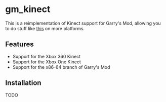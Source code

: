 # gm_kinect

This is a reimplementation of Kinect support for Garry's Mod, allowing you to do stuff like [this](https://youtu.be/PFkju1-0lZI) on more platforms.

## Features

* Support for the Xbox 360 Kinect
* Support for the Xbox One Kinect
* Support for the x86-64 branch of Garry's Mod

## Installation

TODO